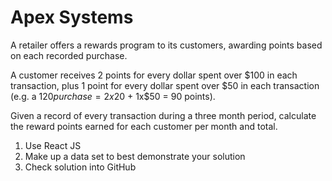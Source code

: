 # Apex Systems

A retailer offers a rewards program to its customers, awarding points based on each recorded purchase.

A customer receives 2 points for every dollar spent over $100 in each transaction, plus 1 point for every dollar spent over $50 in each transaction (e.g. a $120 purchase = 2x$20 + 1x\$50 = 90 points).

Given a record of every transaction during a three month period, calculate the reward points earned for each customer per month and total.

1. Use React JS
2. Make up a data set to best demonstrate your solution
3. Check solution into GitHub
